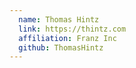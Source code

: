 ```yaml
---
  name: Thomas Hintz
  link: https://thintz.com
  affiliation: Franz Inc
  github: ThomasHintz
---
```

